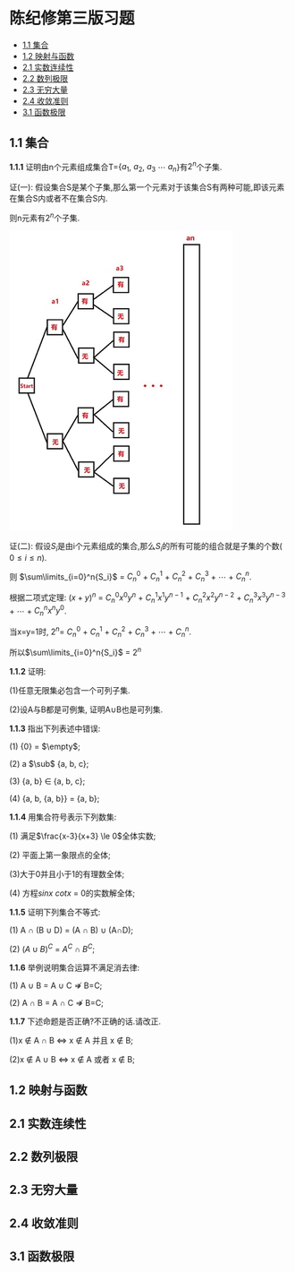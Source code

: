 # 陈纪修第三版习题

-   [1.1 集合](#1.1-集合)
-   [1.2 映射与函数](#1.2-映射与函数)
-   [2.1 实数连续性](#2.1-实数连续性)
-   [2.2 数列极限](#2.2-数列极限)
-   [2.3 无穷大量](#2.3-无穷大量)
-   [2.4 收敛准则](#2.4-收敛准则)
-   [3.1 函数极限](#3.1-函数极限)



## $1.1$ 集合

**1.1.1** 证明由n个元素组成集合T={$a_1$, $a_2$, $a_3$ $\cdots$  $a_n$}有$2^n$个子集.

证(一):  假设集合S是某个子集,那么第一个元素对于该集合S有两种可能,即该元素在集合S内或者不在集合S内.

则n元素有$2^n$个子集.

![](images/1.1.1-1.jpg)



证(二): 假设$S_i$是由i个元素组成的集合,那么$S_i$的所有可能的组合就是子集的个数( $0\le i \le n$).

则 $\sum\limits_{i=0}^n{S_i}$ = $C_n^0$ + $C_n^1$ + $C_n^2$ + $C_n^3$ + $\cdots$ + $C_n^n$.

根据二项式定理: $(x+y)^n$ =  $C_n^0 x^0 y^n$ + $C_n^1 x^1 y^{n-1}$ + $C_n^2 x^2 y^{n-2}$ + $C_n^3 x^3 y^{n-3}$ + $\cdots$ + $C_n^n x^n y^0$.

当x=y=1时, $2^n$=  $C_n^0$ + $C_n^1$ + $C_n^2$ + $C_n^3$ + $\cdots$ + $C_n^n$.

所以$\sum\limits_{i=0}^n{S_i}$ = $2^n$



**1.1.2** 证明:

(1)任意无限集必包含一个可列子集.

(2)设A与B都是可例集, 证明A$\cup$B也是可列集.





**1.1.3** 指出下列表述中错误:

(1) {0} = $\empty$;

(2) a $\sub$ {a, b, c};

(3) {a, b} $\in$ {a, b, c};

(4) {a, b, {a, b}} = {a, b};



**1.1.4** 用集合符号表示下列数集:

(1) 满足$\frac{x-3}{x+3} \le 0$全体实数;

(2) 平面上第一象限点的全体;

(3)大于0并且小于1的有理数全体;

(4) 方程$sinx$  $cotx$ = 0的实数解全体;





**1.1.5** 证明下列集合不等式:

(1) A $\cap$ (B $\cup$ D)  = (A $\cap$ B) $\cup$ (A$\cap$D);

(2)  $(A \cup B)^C$ = $A^C$ $\cap$ $B^C$;



**1.1.6** 举例说明集合运算不满足消去律:

(1) A $\cup$ B = A $\cup$ C    $\nRightarrow$ B=C;

(2) A $\cap$ B = A $\cap$ C    $\nRightarrow$ B=C;



**1.1.7** 下述命题是否正确?不正确的话.请改正.

(1)x $\notin$ A $\cap$ B  $\Longleftrightarrow$  x $\notin$ A 并且 x $\notin$ B;

(2)x $\notin$ A $\cup$ B $\Longleftrightarrow$ x $\notin$ A 或者 x $\notin$ B;







## $1.2$ 映射与函数

















## $2.1$ 实数连续性















## $2.2$ 数列极限























## $2.3$ 无穷大量















## $2.4$ 收敛准则























## $3.1$ 函数极限














